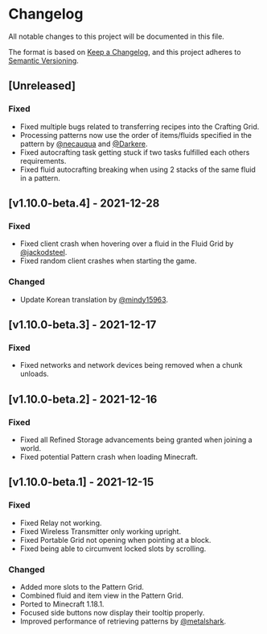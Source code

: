 # Changelog

All notable changes to this project will be documented in this file.

The format is based on [Keep a Changelog](https://keepachangelog.com/en/1.0.0/), and this project adheres
to [Semantic Versioning](https://semver.org/spec/v2.0.0.html).

## [Unreleased]

### Fixed

- Fixed multiple bugs related to transferring recipes into the Crafting Grid.
- Processing patterns now use the order of items/fluids specified in the pattern
  by [@necauqua](https://github.com/necauqua) and [@Darkere](https://github.com/Darkere).
- Fixed autocrafting task getting stuck if two tasks fulfilled each others requirements.
- Fixed fluid autocrafting breaking when using 2 stacks of the same fluid in a pattern.

## [v1.10.0-beta.4] - 2021-12-28

### Fixed

- Fixed client crash when hovering over a fluid in the Fluid Grid by [@jackodsteel](https://github.com/jackodsteel).
- Fixed random client crashes when starting the game.

### Changed

- Update Korean translation by [@mindy15963](https://github.com/mindy15963).

## [v1.10.0-beta.3] - 2021-12-17

### Fixed

- Fixed networks and network devices being removed when a chunk unloads.

## [v1.10.0-beta.2] - 2021-12-16

### Fixed

- Fixed all Refined Storage advancements being granted when joining a world.
- Fixed potential Pattern crash when loading Minecraft.

## [v1.10.0-beta.1] - 2021-12-15

### Fixed

- Fixed Relay not working.
- Fixed Wireless Transmitter only working upright.
- Fixed Portable Grid not opening when pointing at a block.
- Fixed being able to circumvent locked slots by scrolling.

### Changed

- Added more slots to the Pattern Grid.
- Combined fluid and item view in the Pattern Grid.
- Ported to Minecraft 1.18.1.
- Focused side buttons now display their tooltip properly.
- Improved performance of retrieving patterns by [@metalshark](https://github.com/metalshark).
